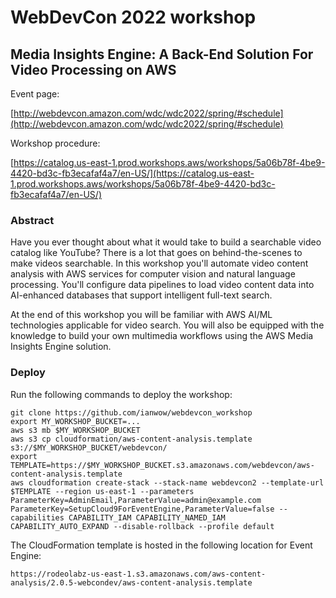 # WebDevCon 2022 workshop
## Media Insights Engine: A Back-End Solution For Video Processing on AWS

Event page:

[http://webdevcon.amazon.com/wdc/wdc2022/spring/#schedule](http://webdevcon.amazon.com/wdc/wdc2022/spring/#schedule)

Workshop procedure:

[https://catalog.us-east-1.prod.workshops.aws/workshops/5a06b78f-4be9-4420-bd3c-fb3ecafaf4a7/en-US/](https://catalog.us-east-1.prod.workshops.aws/workshops/5a06b78f-4be9-4420-bd3c-fb3ecafaf4a7/en-US/)

### Abstract 

Have you ever thought about what it would take to build a searchable video catalog like YouTube? There is a lot that goes on behind-the-scenes to make videos searchable. In this workshop you'll automate video content analysis with AWS services for computer vision and natural language processing. You'll configure data pipelines to load video content data into AI-enhanced databases that support intelligent full-text search.

At the end of this workshop you will be familiar with AWS AI/ML technologies applicable for video search. You will also be equipped with the knowledge to build your own multimedia workflows using the AWS Media Insights Engine solution.

### Deploy

Run the following commands to deploy the workshop:

```
git clone https://github.com/ianwow/webdevcon_workshop
export MY_WORKSHOP_BUCKET=...
aws s3 mb $MY_WORKSHOP_BUCKET
aws s3 cp cloudformation/aws-content-analysis.template s3://$MY_WORKSHOP_BUCKET/webdevcon/
export TEMPLATE=https://$MY_WORKSHOP_BUCKET.s3.amazonaws.com/webdevcon/aws-content-analysis.template
aws cloudformation create-stack --stack-name webdevcon2 --template-url $TEMPLATE --region us-east-1 --parameters ParameterKey=AdminEmail,ParameterValue=admin@example.com ParameterKey=SetupCloud9ForEventEngine,ParameterValue=false --capabilities CAPABILITY_IAM CAPABILITY_NAMED_IAM CAPABILITY_AUTO_EXPAND --disable-rollback --profile default
```

The CloudFormation template is hosted in the following location for Event Engine:

```
https://rodeolabz-us-east-1.s3.amazonaws.com/aws-content-analysis/2.0.5-webcondev/aws-content-analysis.template
```
